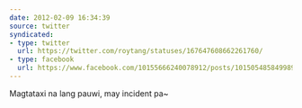 ```yaml
---
date: 2012-02-09 16:34:39
source: twitter
syndicated:
- type: twitter
  url: https://twitter.com/roytang/statuses/167647608662261760/
- type: facebook
  url: https://www.facebook.com/10155666240078912/posts/10150548584998912
---
```


Magtataxi na lang pauwi, may incident pa~